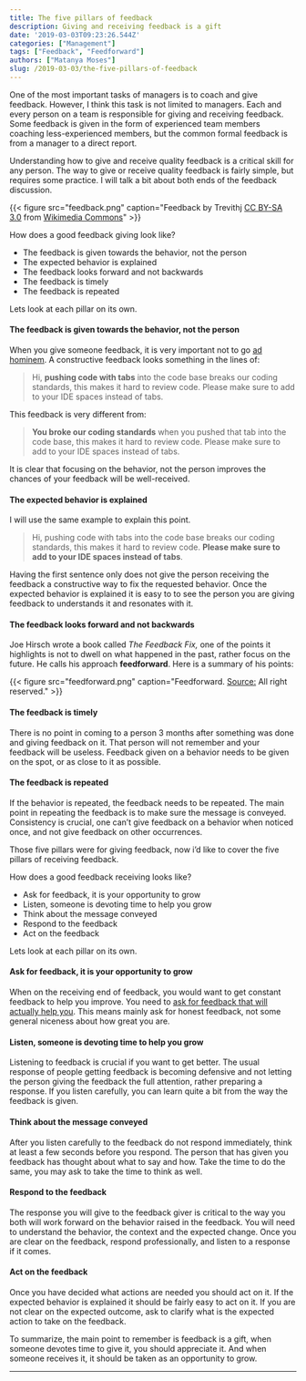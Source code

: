 ```yaml
---
title: The five pillars of feedback
description: Giving and receiving feedback is a gift
date: '2019-03-03T09:23:26.544Z'
categories: ["Management"]
tags: ["Feedback", "Feedforward"]
authors: ["Matanya Moses"]
slug: /2019-03-03/the-five-pillars-of-feedback
---
```


One of the most important tasks of managers is to coach and give feedback. However, I think this task is not limited to managers. Each and every person on a team is responsible for giving and receiving feedback. Some feedback is given in the form of experienced team members coaching less-experienced members, but the common formal feedback is from a manager to a direct report.

Understanding how to give and receive quality feedback is a critical skill for any person. The way to give or receive quality feedback is fairly simple, but requires some practice. I will talk a bit about both ends of the feedback discussion.

{{< figure src="feedback.png" caption="Feedback by Trevithj [CC BY-SA 3.0](https://creativecommons.org/licenses/by-sa/3.0) from [Wikimedia Commons](https://commons.wikimedia.org/wiki/File:Simple_Feedback_02.png)" >}}

How does a good feedback giving look like?

*   The feedback is given towards the behavior, not the person
*   The expected behavior is explained
*   The feedback looks forward and not backwards
*   The feedback is timely
*   The feedback is repeated

Lets look at each pillar on its own.

#### The feedback is given towards the behavior, not the person

When you give someone feedback, it is very important not to go [ad hominem](https://en.wikipedia.org/wiki/Ad_hominem). A constructive feedback looks something in the lines of:

> Hi, **pushing code with tabs** into the code base breaks our coding standards, this makes it hard to review code. Please make sure to add to your IDE spaces instead of tabs.

This feedback is very different from:

> **You broke our coding standards** when you pushed that tab into the code base, this makes it hard to review code. Please make sure to add to your IDE spaces instead of tabs.

It is clear that focusing on the behavior, not the person improves the chances of your feedback will be well-received.

#### The expected behavior is explained

I will use the same example to explain this point.

> Hi, pushing code with tabs into the code base breaks our coding standards, this makes it hard to review code. **Please make sure to add to your IDE spaces instead of tabs**.

Having the first sentence only does not give the person receiving the feedback a constructive way to fix the requested behavior. Once the expected behavior is explained it is easy to to see the person you are giving feedback to understands it and resonates with it.

#### The feedback looks forward and not backwards

Joe Hirsch wrote a book called _The Feedback Fix,_ one of the points it highlights is not to dwell on what happened in the past, rather focus on the future. He calls his approach **feedforward**. Here is a summary of his points:

{{< figure src="feedforward.png" caption="Feedforward. [Source:](https://www.cultofpedagogy.com/feedforward/) All right reserved." >}}

#### The feedback is timely

There is no point in coming to a person 3 months after something was done and giving feedback on it. That person will not remember and your feedback will be useless. Feedback given on a behavior needs to be given on the spot, or as close to it as possible.

#### The feedback is repeated

If the behavior is repeated, the feedback needs to be repeated. The main point in repeating the feedback is to make sure the message is conveyed. Consistency is crucial, one can’t give feedback on a behavior when noticed once, and not give feedback on other occurrences.

Those five pillars were for giving feedback, now i’d like to cover the five pillars of receiving feedback.

How does a good feedback receiving looks like?

*   Ask for feedback, it is your opportunity to grow
*   Listen, someone is devoting time to help you grow
*   Think about the message conveyed
*   Respond to the feedback
*   Act on the feedback

Lets look at each pillar on its own.

#### Ask for feedback, it is your opportunity to grow

When on the receiving end of feedback, you would want to get constant feedback to help you improve. You need to [ask for feedback that will actually help you](https://hbr.org/2014/12/how-to-ask-for-feedback-that-will-actually-help-you). This means mainly ask for honest feedback, not some general niceness about how great you are.

#### Listen, someone is devoting time to help you grow

Listening to feedback is crucial if you want to get better. The usual response of people getting feedback is becoming defensive and not letting the person giving the feedback the full attention, rather preparing a response. If you listen carefully, you can learn quite a bit from the way the feedback is given.

#### Think about the message conveyed

After you listen carefully to the feedback do not respond immediately, think at least a few seconds before you respond. The person that has given you feedback has thought about what to say and how. Take the time to do the same, you may ask to take the time to think as well.

#### Respond to the feedback

The response you will give to the feedback giver is critical to the way you both will work forward on the behavior raised in the feedback. You will need to understand the behavior, the context and the expected change. Once you are clear on the feedback, respond professionally, and listen to a response if it comes.

#### Act on the feedback

Once you have decided what actions are needed you should act on it. If the expected behavior is explained it should be fairly easy to act on it. If you are not clear on the expected outcome, ask to clarify what is the expected action to take on the feedback.

To summarize, the main point to remember is feedback is a gift, when someone devotes time to give it, you should appreciate it. And when someone receives it, it should be taken as an opportunity to grow.

---
